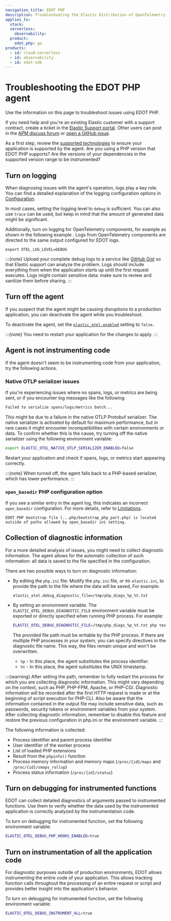 ```yaml
---
navigation_title: EDOT PHP
description: Troubleshooting the Elastic Distribution of OpenTelemetry PHP agent.
applies_to:
  stack:
  serverless:
    observability:
  product:
    edot_php: ga
products:
  - id: cloud-serverless
  - id: observability
  - id: edot-sdk
---
```


# Troubleshooting the EDOT PHP agent

Use the information on this page to troubleshoot issues using EDOT PHP.

If you need help and you're an existing Elastic customer with a support contract, create a ticket in the [Elastic Support portal](https://support.elastic.co/customers/s/login/). Other users can post in the [APM discuss forum](https://discuss.elastic.co/c/apm) or [open a GitHub issue](https://github.com/elastic/elastic-otel-node/issues).

As a first step, review the [supported technologies](opentelemetry://reference/edot-sdks/php/supported-technologies.md) to ensure your application is supported by the agent. Are you using a PHP version that EDOT PHP supports? Are the versions of your dependencies in the supported version range to be instrumented?

## Turn on logging

When diagnosing issues with the agent's operation, logs play a key role. You can find a detailed explanation of the logging configuration options in [Configuration](opentelemetry://reference/edot-sdks/php/configuration.md#logging-configuration).

In most cases, setting the logging level to `debug` is sufficient. You can also use `trace` can be used, but keep in mind that the amount of generated data might be significant.

Additionally, turn on logging for OpenTelemetry components, for example as shown in the following example . Logs from OpenTelemetry components are directed to the same output configured for EDOT logs.

```
export OTEL_LOG_LEVEL=DEBUG
```

:::{note}
Upload your complete debug logs to a service like [GitHub Gist](https://gist.github.com) so that Elastic support can analyze the problem. Logs should include everything from when the application starts up until the first request executes. Logs might contain sensitive data: make sure to review and sanitize them before sharing.
:::


## Turn off the agent

If you suspect that the agent might be causing disruptions to a production application, you can deactivate the agent while you troubleshoot.

To deactivate the agent, set the [`elastic_otel.enabled`](opentelemetry://reference/edot-sdks/php/configuration.md#general-configuration) setting to `false`.

:::{note}
You need to restart your application for the changes to apply.
:::

## Agent is not instrumenting code

If the agent doesn't seem to be instrumenting code from your application, try the following actions.

### Native OTLP serializer issues

If you're experiencing issues where no spans, logs, or metrics are being sent, or if you encounter log messages like the following:

```bash
Failed to serialize spans/logs/metrics batch...
```

This might be due to a failure in the native OTLP Protobuf serializer. The native serializer is activated by default for maximum performance, but in rare cases it might encounter incompatibilities with certain environments or data. To confirm whether this is the cause, try turning off the native serializer using the following environment variable:

```bash
export ELASTIC_OTEL_NATIVE_OTLP_SERIALIZER_ENABLED=false
```

Restart your application and check if spans, logs, or metrics start appearing correctly.

:::{note}
When turned off, the agent falls back to a PHP-based serializer, which has lower performance.
:::


### `open_basedir` PHP configuration option

If you see a similar entry in the agent log, this indicates an incorrect `open_basedir` configuration. For more details, refer to [Limitations](opentelemetry://reference/edot-sdks/php/setup/limitations.md#open_basedir-php-configuration-option).

```
EDOT PHP bootstrap file (...php/bootstrap_php_part.php) is located outside of paths allowed by open_basedir ini setting.
```

## Collection of diagnostic information

For a more detailed analysis of issues, you might need to collect diagnostic information. The agent allows for the automatic collection of such information: all data is saved to the file specified in the configuration.

There are two possible ways to turn on diagnostic information:

- By editing the `php.ini` file: Modify the `php.ini` file, or `99-elastic.ini`, to provide the path to the file where the data will be saved, For example:

   ```
   elastic_otel.debug_diagnostic_file=/tmp/php_diags_%p_%t.txt
   ```

- By setting an environment variable. The `ELASTIC_OTEL_DEBUG_DIAGNOSTIC_FILE` environment variable must be exported or directly specified when running PHP process. For example:

   ```bash
   ELASTIC_OTEL_DEBUG_DIAGNOSTIC_FILE=/tmp/php_diags_%p_%t.txt php test.php
   ```

   The provided file path must be writable by the PHP process. If there are multiple PHP processes in your system, you can specify directives in the diagnostic file name. This way, the files remain unique and won't be overwritten.

   - `%p` - In this place, the agent substitutes the process identifier.
   - `%t` - In this place, the agent substitutes the UNIX timestamp.

:::{warning}
After setting the path, remember to fully restart the process for which you are collecting diagnostic information. This might vary depending on the context, such as PHP, PHP-FPM, Apache, or PHP-CGI. Diagnostic information will be recorded after the first HTTP request is made or at the beginning of script execution for PHP-CLI. Also be aware that the information contained in the output file may include sensitive data, such as passwords, security tokens or environment variables from your system. After collecting diagnostic information, remember to disable this feature and restore the previous configuration in php.ini or the environment variable.
:::

The following information is collected:

- Process identifier and parent process identifier
- User identifier of the worker process
- List of loaded PHP extensions
- Result from the `phpinfo()` function
- Process memory information and memory maps (`/proc/{id}/maps` and `/proc/{id}/smaps_rollup`)
- Process status information (`/proc/{id}/status`)

## Turn on debugging for instrumented functions

EDOT can collect detailed diagnostics of arguments passed to instrumented functions. Use them to verify whether the data used by the instrumented application is correctly analyzed by the instrumentation code.

To turn on debugging for instrumented function, set the following environment variable:

```bash
ELASTIC_OTEL_DEBUG_PHP_HOOKS_ENABLED=true
```


## Turn on instrumentation of all the application code

For diagnostic purposes outside of production environments, EDOT allows instrumenting the entire code of your application. This allows tracking function calls throughout the processing of an entire request or script and provides better insight into the application's behavior.

To turn on debugging for instrumented function, set the following environment variable:

```bash
ELASTIC_OTEL_DEBUG_INSTRUMENT_ALL=true
```

